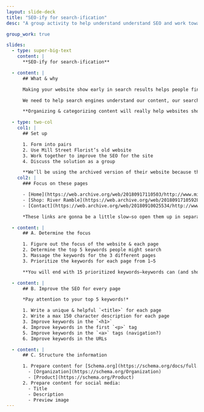 ```yaml
---
layout: slide-deck
title: "SEO-ify for search-ification"
desc: "A group activity to help understand understand SEO and work towards organizing & categorizing content."

group_work: true

slides:
  - type: super-big-text
    content: |
      **SEO-ify for search-ification**

  - content: |
      ## What & why

      Making your website show early in search results helps people find you.

      We need to help search engines understand our content, our search keywords—and write content for human beings.

      **Organizing & categorizing content will really help websites show in search results.**

  - type: two-col
    col1: |
      ## Set up

      1. Form into pairs
      2. Use Mill Street Florist’s old website
      3. Work together to improve the SEO for the site
      4. Discuss the solution as a group

      **We’ll be using the archived version of their website because the new one is much better.**
    col2: |
      ### Focus on these pages

      - [Home](https://web.archive.org/web/20180917110503/http://www.millstreetflorist.com/)
      - [Shop: River Ramble](https://web.archive.org/web/20180917105928/http://www.millstreetflorist.com/river-ramble/)
      - [Contact](https://web.archive.org/web/20180910025534/http://www.millstreetflorist.com/contact-us/)

      *These links are gonna be a little slow—so open them up in separate tabs an wait them out.*

  - content: |
      ## A. Determine the focus

      1. Figure out the focus of the website & each page
      2. Determine the top 5 keywords people might search
      3. Massage the keywords for the 3 different pages
      3. Prioritize the keywords for each page from 1–5

      **You will end with 15 prioritized keywords—keywords can (and should) repeat on pages**

  - content: |
      ## B. Improve the SEO for every page

      *Pay attention to your top 5 keywords!*

      1. Write a unique & helpful `<title>` for each page
      2. Write a max 150 character description for each page
      3. Improve keywords in the `<h1>`
      4. Improve keywords in the first `<p>` tag
      5. Improve keywords in the `<a>` tags (navigation?)
      6. Improve keywords in the URLs

  - content: |
      ## C. Structure the information

      1. Prepare content for [Schema.org](https://schema.org/docs/full.html) objects:
        - [Organization](https://schema.org/Organization)
        - [Product](https://schema.org/Product)
      2. Prepare content for social media:
        - Title
        - Description
        - Preview image
---
```

